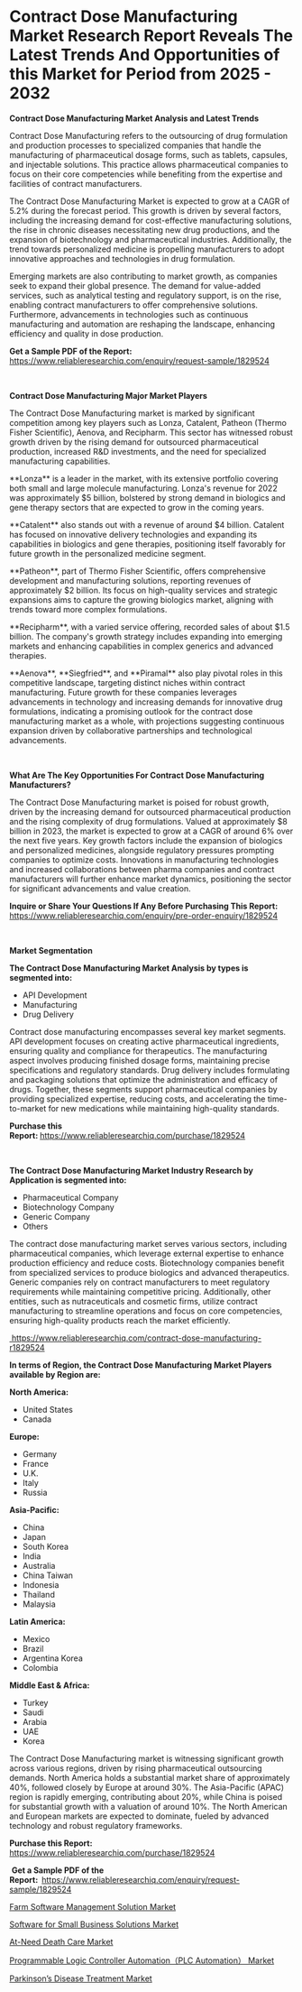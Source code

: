 <p><h1>Contract Dose Manufacturing Market Research Report Reveals The Latest Trends And Opportunities of this Market for Period from 2025 - 2032</h1></p><p><strong>Contract Dose Manufacturing Market Analysis and Latest Trends</strong></p>
<p><p>Contract Dose Manufacturing refers to the outsourcing of drug formulation and production processes to specialized companies that handle the manufacturing of pharmaceutical dosage forms, such as tablets, capsules, and injectable solutions. This practice allows pharmaceutical companies to focus on their core competencies while benefiting from the expertise and facilities of contract manufacturers.</p><p>The Contract Dose Manufacturing Market is expected to grow at a CAGR of 5.2% during the forecast period. This growth is driven by several factors, including the increasing demand for cost-effective manufacturing solutions, the rise in chronic diseases necessitating new drug productions, and the expansion of biotechnology and pharmaceutical industries. Additionally, the trend towards personalized medicine is propelling manufacturers to adopt innovative approaches and technologies in drug formulation.</p><p>Emerging markets are also contributing to market growth, as companies seek to expand their global presence. The demand for value-added services, such as analytical testing and regulatory support, is on the rise, enabling contract manufacturers to offer comprehensive solutions. Furthermore, advancements in technologies such as continuous manufacturing and automation are reshaping the landscape, enhancing efficiency and quality in dose production.</p></p>
<p><strong>Get a Sample PDF of the Report:&nbsp;</strong> <a href="https://www.reliableresearchiq.com/enquiry/request-sample/1829524?utm_campaign=103&utm_medium=2&utm_source=Github&utm_content=ia&utm_term=26032025&utm_id=contract-dose-manufacturing">https://www.reliableresearchiq.com/enquiry/request-sample/1829524</a></p>
<p>&nbsp;</p>
<p><strong>Contract Dose Manufacturing Major Market Players</strong></p>
<p><p>The Contract Dose Manufacturing market is marked by significant competition among key players such as Lonza, Catalent, Patheon (Thermo Fisher Scientific), Aenova, and Recipharm. This sector has witnessed robust growth driven by the rising demand for outsourced pharmaceutical production, increased R&D investments, and the need for specialized manufacturing capabilities.</p><p>**Lonza** is a leader in the market, with its extensive portfolio covering both small and large molecule manufacturing. Lonza's revenue for 2022 was approximately $5 billion, bolstered by strong demand in biologics and gene therapy sectors that are expected to grow in the coming years.</p><p>**Catalent** also stands out with a revenue of around $4 billion. Catalent has focused on innovative delivery technologies and expanding its capabilities in biologics and gene therapies, positioning itself favorably for future growth in the personalized medicine segment.</p><p>**Patheon**, part of Thermo Fisher Scientific, offers comprehensive development and manufacturing solutions, reporting revenues of approximately $2 billion. Its focus on high-quality services and strategic expansions aims to capture the growing biologics market, aligning with trends toward more complex formulations.</p><p>**Recipharm**, with a varied service offering, recorded sales of about $1.5 billion. The company's growth strategy includes expanding into emerging markets and enhancing capabilities in complex generics and advanced therapies.</p><p>**Aenova**, **Siegfried**, and **Piramal** also play pivotal roles in this competitive landscape, targeting distinct niches within contract manufacturing. Future growth for these companies leverages advancements in technology and increasing demands for innovative drug formulations, indicating a promising outlook for the contract dose manufacturing market as a whole, with projections suggesting continuous expansion driven by collaborative partnerships and technological advancements.</p></p>
<p>&nbsp;</p>
<p><strong>What Are The Key Opportunities For Contract Dose Manufacturing Manufacturers?</strong></p>
<p><p>The Contract Dose Manufacturing market is poised for robust growth, driven by the increasing demand for outsourced pharmaceutical production and the rising complexity of drug formulations. Valued at approximately $8 billion in 2023, the market is expected to grow at a CAGR of around 6% over the next five years. Key growth factors include the expansion of biologics and personalized medicines, alongside regulatory pressures prompting companies to optimize costs. Innovations in manufacturing technologies and increased collaborations between pharma companies and contract manufacturers will further enhance market dynamics, positioning the sector for significant advancements and value creation.</p></p>
<p><strong>Inquire or Share Your Questions If Any Before Purchasing This Report:</strong> <a href="https://www.reliableresearchiq.com/enquiry/pre-order-enquiry/1829524?utm_campaign=103&utm_medium=2&utm_source=Github&utm_content=ia&utm_term=26032025&utm_id=contract-dose-manufacturing">https://www.reliableresearchiq.com/enquiry/pre-order-enquiry/1829524</a></p>
<p>&nbsp;</p>
<p><strong>Market Segmentation</strong></p>
<p><strong>The Contract Dose Manufacturing Market Analysis by types is segmented into:</strong></p>
<p><ul><li>API Development</li><li>Manufacturing</li><li>Drug Delivery</li></ul></p>
<p><p>Contract dose manufacturing encompasses several key market segments. API development focuses on creating active pharmaceutical ingredients, ensuring quality and compliance for therapeutics. The manufacturing aspect involves producing finished dosage forms, maintaining precise specifications and regulatory standards. Drug delivery includes formulating and packaging solutions that optimize the administration and efficacy of drugs. Together, these segments support pharmaceutical companies by providing specialized expertise, reducing costs, and accelerating the time-to-market for new medications while maintaining high-quality standards.</p></p>
<p><strong>Purchase this Report:&nbsp;</strong><a href="https://www.reliableresearchiq.com/purchase/1829524?utm_campaign=103&utm_medium=2&utm_source=Github&utm_content=ia&utm_term=26032025&utm_id=contract-dose-manufacturing">https://www.reliableresearchiq.com/purchase/1829524</a></p>
<p>&nbsp;</p>
<p><strong>The Contract Dose Manufacturing Market Industry Research by Application is segmented into:</strong></p>
<p><ul><li>Pharmaceutical Company</li><li>Biotechnology Company</li><li>Generic Company</li><li>Others</li></ul></p>
<p><p>The contract dose manufacturing market serves various sectors, including pharmaceutical companies, which leverage external expertise to enhance production efficiency and reduce costs. Biotechnology companies benefit from specialized services to produce biologics and advanced therapeutics. Generic companies rely on contract manufacturers to meet regulatory requirements while maintaining competitive pricing. Additionally, other entities, such as nutraceuticals and cosmetic firms, utilize contract manufacturing to streamline operations and focus on core competencies, ensuring high-quality products reach the market efficiently.</p></p>
<p><a href="https://www.reliableresearchiq.com/contract-dose-manufacturing-r1829524?utm_campaign=103&utm_medium=2&utm_source=Github&utm_content=ia&utm_term=26032025&utm_id=contract-dose-manufacturing">&nbsp;https://www.reliableresearchiq.com/contract-dose-manufacturing-r1829524</a></p>
<p><strong>In terms of Region, the Contract Dose Manufacturing Market Players available by Region are:</strong></p>
<p>
    <p> <strong> North America: </strong>
        <ul>
            <li>United States</li>
            <li>Canada</li>
        </ul>
        </p> 
    <p> <strong> Europe: </strong>
        <ul>
            <li>Germany</li>
            <li>France</li>
            <li>U.K.</li>
            <li>Italy</li>
            <li>Russia</li>
        </ul>
        </p> 
    <p> <strong> Asia-Pacific: </strong>
        <ul>
            <li>China</li>
            <li>Japan</li>
            <li>South Korea</li>
            <li>India</li>
            <li>Australia</li>
            <li>China Taiwan</li>
            <li>Indonesia</li>
            <li>Thailand</li>
            <li>Malaysia</li>
        </ul>
        </p> 
    <p> <strong> Latin America: </strong>
        <ul>
            <li>Mexico</li>
            <li>Brazil</li>
            <li>Argentina Korea</li>
            <li>Colombia</li>
        </ul>
        </p> 
    <p> <strong> Middle East & Africa: </strong>
        <ul>
            <li>Turkey</li>
            <li>Saudi</li>
            <li>Arabia</li>
            <li>UAE</li>
            <li>Korea</li>
        </ul>
    </p>
    </p>
<p><p>The Contract Dose Manufacturing market is witnessing significant growth across various regions, driven by rising pharmaceutical outsourcing demands. North America holds a substantial market share of approximately 40%, followed closely by Europe at around 30%. The Asia-Pacific (APAC) region is rapidly emerging, contributing about 20%, while China is poised for substantial growth with a valuation of around 10%. The North American and European markets are expected to dominate, fueled by advanced technology and robust regulatory frameworks.</p></p>
<p><strong>Purchase this Report: </strong><a href="https://www.reliableresearchiq.com/purchase/1829524?utm_campaign=103&utm_medium=2&utm_source=Github&utm_content=ia&utm_term=26032025&utm_id=contract-dose-manufacturing">https://www.reliableresearchiq.com/purchase/1829524</a></p>
<p>&nbsp;<strong>Get a Sample PDF of the Report:&nbsp;&nbsp;</strong><a href="https://www.reliableresearchiq.com/enquiry/request-sample/1829524?utm_campaign=103&utm_medium=2&utm_source=Github&utm_content=ia&utm_term=26032025&utm_id=contract-dose-manufacturing">https://www.reliableresearchiq.com/enquiry/request-sample/1829524</a></p>
<p><strong></strong></p>
<p><p><a href="https://github.com/siriocooch4a/Market-Research-Report-List-1/blob/main/farm-software-management-solution-market.md?utm_campaign=103&utm_medium=2&utm_source=Github&utm_content=ia&utm_term=26032025&utm_id=contract-dose-manufacturing">Farm Software Management Solution Market</a></p><p><a href="https://github.com/pupekironim/Market-Research-Report-List-1/blob/main/software-for-small-business-solutions-market.md?utm_campaign=103&utm_medium=2&utm_source=Github&utm_content=ia&utm_term=26032025&utm_id=contract-dose-manufacturing">Software for Small Business Solutions Market</a></p><p><a href="https://github.com/ertssmelov0/Market-Research-Report-List-1/blob/main/at-need-death-care-market.md?utm_campaign=103&utm_medium=2&utm_source=Github&utm_content=ia&utm_term=26032025&utm_id=contract-dose-manufacturing">At-Need Death Care Market</a></p><p><a href="https://github.com/sakuniniray98/Market-Research-Report-List-1/blob/main/programmable-logic-controller-automationplc-automation-market.md?utm_campaign=103&utm_medium=2&utm_source=Github&utm_content=ia&utm_term=26032025&utm_id=contract-dose-manufacturing">Programmable Logic Controller Automation（PLC Automation） Market</a></p><p><a href="https://github.com/yakobotege/Market-Research-Report-List-1/blob/main/parkinsons-disease-treatment-market.md?utm_campaign=103&utm_medium=2&utm_source=Github&utm_content=ia&utm_term=26032025&utm_id=contract-dose-manufacturing">Parkinson’s Disease Treatment Market</a></p></p>